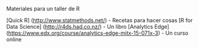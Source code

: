 Materiales para un taller de R

[Quick R] (http://www.statmethods.net/) - Recetas para hacer cosas
[R for Data Science] (http://r4ds.had.co.nz/) - Un libro
[Analytics Edge] (https://www.edx.org/course/analytics-edge-mitx-15-071x-3) - Un curso online
